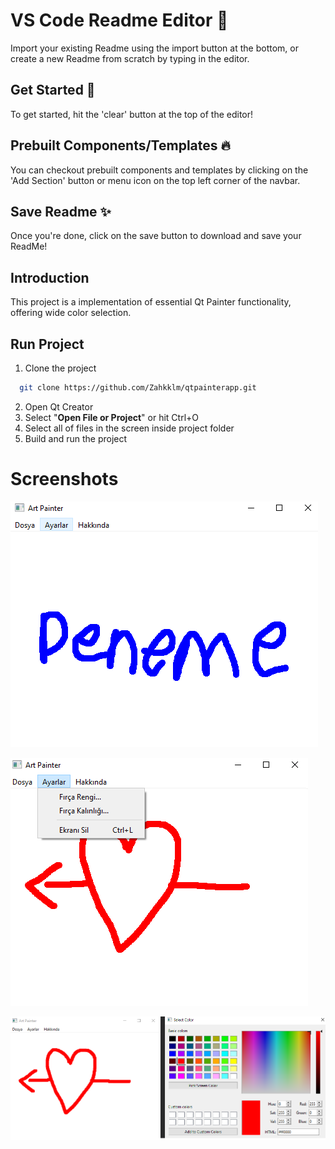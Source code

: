 
  # VS Code Readme Editor 📝  
  Import your existing Readme using the import button at the bottom, 
  or create a new Readme from scratch by typing in the editor.  
  
  ## Get Started 🚀  
  To get started, hit the 'clear' button at the top of the editor!  
  
  ## Prebuilt Components/Templates 🔥  
  You can checkout prebuilt components and templates by clicking on the 'Add Section' button or menu icon
  on the top left corner of the navbar.
      
  ## Save Readme ✨  
  Once you're done, click on the save button to download and save your ReadMe!
  
## Introduction
This project is a implementation of essential Qt Painter functionality, offering wide color selection. 

## Run Project
1. Clone the project  

~~~bash  
  git clone https://github.com/Zahkklm/qtpainterapp.git
~~~

2. Open Qt Creator
3. Select "**Open File or Project**" or hit Ctrl+O
4. Select all of files in the screen inside project folder
5. Build and run the project

# Screenshots

![](/screenshots/deneme.png)

![](/screenshots/kalp.png)

![](/screenshots/renksecimi.png)

